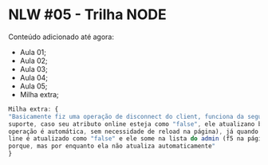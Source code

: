 # NLW #05 - Trilha NODE

Conteúdo adicionado até agora:
- Aula 01;
- Aula 02;
- Aula 03;
- Aula 04;
- Aula 05;
- Milha extra;
```js
Milha extra: {
"Basicamente fiz uma operação de disconnect do client, funciona da seguinte forma: quando o cliente manda mensagem ao
suporte, caso seu atributo online esteja como "false", ele atualizano banco de dados e volta a exibir ao admin (essa
operação é automática, sem necessidade de reload na página), já quando ele fecha a caixa de mensagens seu atributo on-
line é atualizado como "false" e ele some na lista do admin (f5 na página do admin para ver as mudanças, não sei ainda
porque, mas por enquanto ela não atualiza automaticamente"
}
```
